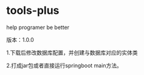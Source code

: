 # tools-plus
help programer be better

版本：1.0.0

1.下载后修改数据库配置，并创建与数据库对应的实体类

2.打成jar包或者直接运行springboot main方法。
